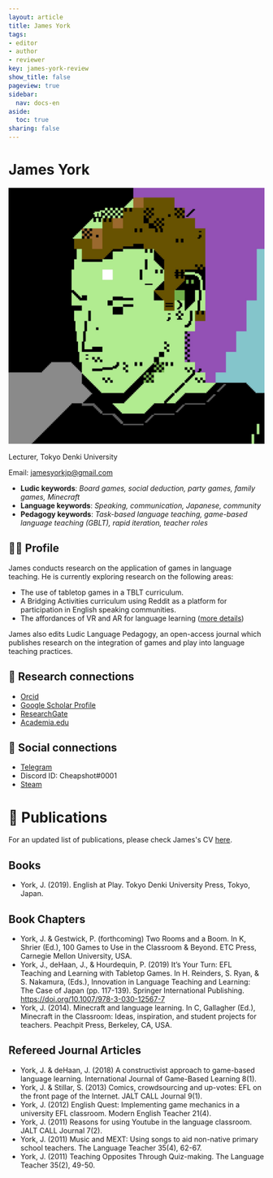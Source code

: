 ```yaml
---
layout: article
title: James York
tags:
- editor
- author
- reviewer
key: james-york-review
show_title: false
pageview: true
sidebar:
  nav: docs-en
aside:
  toc: true
sharing: false
---
```


# James York

<div class="card">
  <div class="card__image">
    <img class="image" src="/assets/images/Cheap-Profile-PETSCII.jpg"/>
    <div class="overlay overlay--bottom">
      <p>Lecturer, Tokyo Denki University</p>
    </div>
  </div>
</div>

Email: [jamesyorkjp@gmail.com](mailto:jamesyorkjp@gmail.com)

- **Ludic keywords**: *Board games, social deduction, party games, family games, Minecraft*
- **Language keywords**: *Speaking, communication, Japanese, community*
- **Pedagogy keywords**: *Task-based language teaching, game-based language teaching (GBLT), rapid iteration, teacher roles*

<!--more-->

## 👨‍🏫 Profile

James conducts research on the application of games in language teaching. He is currently exploring research on the following areas:

- The use of tabletop games in a TBLT curriculum. 
- A Bridging Activities curriculum using Reddit as a platform for participation in English speaking communities.
- The affordances of VR and AR for language learning ([more details](http://mediacom.ne.jp/york/))

James also edits Ludic Language Pedagogy, an open-access journal which publishes research on the integration of games and play into language teaching practices. 

## 🧪 Research connections

- [Orcid](https://orcid.org/0000-0003-1667-7107)
- [Google Scholar Profile](https://scholar.google.com/citations?user=Wqi7k0wAAAAJ&hl=en)
- [ResearchGate](https://www.researchgate.net/profile/James_York3/)
- [Academia.edu](https://dendai.academia.edu/JamesYork)

## 💬 Social connections

- [Telegram](https://t.me/cheapshot)
- Discord ID: Cheapshot#0001
- [Steam](https://steamcommunity.com/id/cheapsh0t/)


# 📰 Publications

For an updated list of publications, please check James's CV [here](https://docs.google.com/document/d/1BBW4iZ8T_h8k40UpIBHGw3qG78sMrxfj-llTXEP_9ZA/edit?usp=sharing).

## Books

- York, J. (2019). English at Play. Tokyo Denki University Press, Tokyo, Japan.

## Book Chapters

- York, J. & Gestwick, P. (forthcoming) Two Rooms and a Boom. In K, Shrier (Ed.), 100 Games to Use in the Classroom & Beyond. ETC Press, Carnegie Mellon University, USA.
- York, J., deHaan, J., & Hourdequin, P. (2019) It’s Your Turn: EFL Teaching and Learning with Tabletop Games. In H. Reinders, S. Ryan, & S. Nakamura, (Eds.), Innovation in Language Teaching and Learning: The Case of Japan (pp. 117-139). Springer International Publishing. https://doi.org/10.1007/978-3-030-12567-7
- York, J. (2014). Minecraft and language learning. In C, Gallagher (Ed.), Minecraft in the Classroom: Ideas, inspiration, and student projects for teachers. Peachpit Press, Berkeley, CA, USA.

## Refereed Journal Articles

- York, J. & deHaan, J. (2018) A constructivist approach to game-based language learning. International Journal of Game-Based Learning 8(1).
- York, J. & Stillar, S. (2013) Comics, crowdsourcing and up-votes: EFL on the front page of the Internet. JALT CALL Journal 9(1).
- York, J. (2012) English Quest: Implementing game mechanics in a university EFL classroom. Modern English Teacher 21(4).
- York, J. (2011) Reasons for using Youtube in the language classroom. JALT CALL Journal 7(2).
- York, J. (2011) Music and MEXT: Using songs to aid non-native primary school teachers. The Language Teacher 35(4), 62-67.
- York, J. (2011) Teaching Opposites Through Quiz-making. The Language Teacher 35(2), 49-50.
